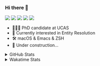### Hi there 👋

[![](https://img.shields.io/badge/-Email-325180?logo=maildotru&logoColor=white&style=flat-square)](mailto:hi@wang.tianshu.me)
[![](https://img.shields.io/badge/-GitHub-black?logo=GitHub&style=flat-square)](https://github.com/tshu-w)
[![](https://img.shields.io/badge/-Telegram-26a5e4?labelColor=fafafa&logo=telegram&style=flat-square)](https://t.me/tshu_w) 
[![](https://img.shields.io/badge/-Twitter-1da1f2?logo=Twitter&logoColor=white&style=flat-square)](https://twitter.com/tshu_w)
[![](https://komarev.com/ghpvc/?username=tshu-w&color=blueviolet&style=flat-square)]()



- 🧑🏻‍🎓 PhD candidate at UCAS
- 🔭 Currently interested in Entity Resolution
- 🛠 macOS & Emacs & ZSH
- 🚧 Under construction...

<details>

<summary>GitHub Stats</summary>

![Tianshu's GitHub stats](https://github-readme-stats.vercel.app/api?username=tshu-w&show_icons=true&theme=buefy&count_private=true)
  
</details>


<details>
  <summary>Wakatime Stats</summary>

  Currently, files accessed by tramp cannot be tracked by wakatime, see https://github.com/wakatime/wakatime-mode/issues/27
  <br>
  
<!--START_SECTION:waka-->
![Code Time](http://img.shields.io/badge/Code%20Time-6%2C088%20hrs%208%20mins-blue)

**I'm an Early 🐤** 

```text
🌞 Morning    79 commits     ████░░░░░░░░░░░░░░░░░░░░░   17.83% 
🌆 Daytime    200 commits    ███████████░░░░░░░░░░░░░░   45.15% 
🌃 Evening    156 commits    ████████░░░░░░░░░░░░░░░░░   35.21% 
🌙 Night      8 commits      ░░░░░░░░░░░░░░░░░░░░░░░░░   1.81%

```
📅 **I'm Most Productive on Tuesday** 

```text
Monday       76 commits     ████░░░░░░░░░░░░░░░░░░░░░   17.16% 
Tuesday      129 commits    ███████░░░░░░░░░░░░░░░░░░   29.12% 
Wednesday    52 commits     ███░░░░░░░░░░░░░░░░░░░░░░   11.74% 
Thursday     30 commits     █░░░░░░░░░░░░░░░░░░░░░░░░   6.77% 
Friday       64 commits     ███░░░░░░░░░░░░░░░░░░░░░░   14.45% 
Saturday     59 commits     ███░░░░░░░░░░░░░░░░░░░░░░   13.32% 
Sunday       33 commits     █░░░░░░░░░░░░░░░░░░░░░░░░   7.45%

```


📊 **This Week I Spent My Time On** 

```text
💬 Programming Languages: 
sh                       20 hrs 46 mins      █████████████████████████   100.0%

🔥 Editors: 
Zsh                      20 hrs 46 mins      █████████████████████████   100.0%

🐱‍💻 Projects: 
universal-blocker        9 hrs 25 mins       ███████████░░░░░░░░░░░░░░   45.38% 
Terminal                 6 hrs 31 mins       ███████░░░░░░░░░░░░░░░░░░   31.4% 
jhu-mt-hw                4 hrs 24 mins       █████░░░░░░░░░░░░░░░░░░░░   21.25% 
lightning                22 mins             ░░░░░░░░░░░░░░░░░░░░░░░░░   1.79% 
IE_LTMgroup              1 min               ░░░░░░░░░░░░░░░░░░░░░░░░░   0.09%

💻 Operating System: 
Linux                    12 hrs 9 mins       ██████████████░░░░░░░░░░░   58.49% 
Mac                      8 hrs 37 mins       ██████████░░░░░░░░░░░░░░░   41.51%

```

**I Mostly Code in Python** 

```text
Python                   11 repos            ████████████░░░░░░░░░░░░░   50.0% 
HTML                     2 repos             ██░░░░░░░░░░░░░░░░░░░░░░░   9.09% 
Emacs Lisp               2 repos             ██░░░░░░░░░░░░░░░░░░░░░░░   9.09% 
JavaScript               2 repos             ██░░░░░░░░░░░░░░░░░░░░░░░   9.09% 
TeX                      2 repos             ██░░░░░░░░░░░░░░░░░░░░░░░   9.09%

```



 Last Updated on 31/10/2022 08:07:59 UTC
<!--END_SECTION:waka-->
</details>
